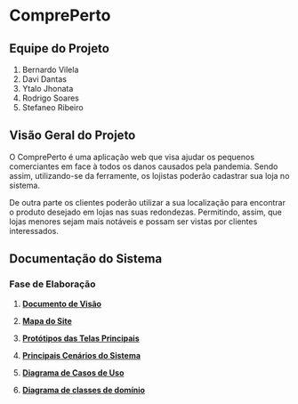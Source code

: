 # ComprePerto

## Equipe do Projeto
1. Bernardo Vilela
1. Davi Dantas
1. Ytalo Jhonata
1. Rodrigo Soares
1. Stefaneo Ribeiro

## Visão Geral do Projeto
O ComprePerto é uma aplicação web que visa ajudar os pequenos comerciantes em face à todos os danos causados pela pandemia. Sendo assim, utilizando-se da ferramente, os lojistas poderão cadastrar sua loja no sistema.

De outra parte os clientes poderão utilizar a sua localização para encontrar o produto desejado em lojas nas suas redondezas. Permitindo, assim, que lojas menores sejam mais notáveis e possam ser vistas por clientes interessados.

## Documentação do Sistema

### Fase de Elaboração

1. [**Documento de Visão**](https://gitlab.devops.ifrn.edu.br/tads.cnat/pdsweb/2021.1/compreperto/-/blob/master/docs/visao/doc_visao.md)
1. [**Mapa do Site**](https://gitlab.devops.ifrn.edu.br/tads.cnat/pdsweb/2021.1/compreperto/-/blob/master/docs/mapa_do_site/mapa.md)
1. [**Protótipos das Telas Principais**](https://gitlab.devops.ifrn.edu.br/tads.cnat/pdsweb/2021.1/compreperto/-/blob/master/docs/prototipos/prototipos.md)
1. [**Principais Cenários do Sistema**](https://gitlab.devops.ifrn.edu.br/tads.cnat/pdsweb/2021.1/compreperto/-/blob/master/docs/cenarios/doc_cenario.md)

1. [**Diagrama de Casos de Uso**](https://gitlab.devops.ifrn.edu.br/tads.cnat/pdsweb/2021.1/compreperto/-/blob/master/docs/diagramas/cdu/cdu.md)

1. [**Diagrama de classes de domínio**](https://gitlab.devops.ifrn.edu.br/tads.cnat/pdsweb/2021.1/compreperto/-/blob/master/docs/diagramas/diagrama_classes_dominio/classes.md)
